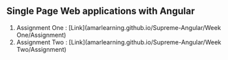 ## Single Page Web applications with Angular

1. Assignment One : [Link](amarlearning.github.io/Supreme-Angular/Week One/Assignment)
2. Assignment Two : [Link](amarlearning.github.io/Supreme-Angular/Week Two/Assignment)

